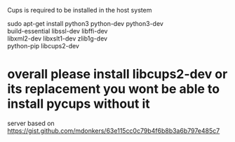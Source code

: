 Cups is required to be installed in the host system

sudo apt-get install python3 python-dev python3-dev \
     build-essential libssl-dev libffi-dev \
     libxml2-dev libxslt1-dev zlib1g-dev \
python-pip libcups2-dev

# overall please install libcups2-dev or its replacement you wont be able to install pycups without it


server based on https://gist.github.com/mdonkers/63e115cc0c79b4f6b8b3a6b797e485c7
